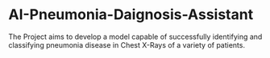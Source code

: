 # AI-Pneumonia-Daignosis-Assistant
The Project aims to develop a model capable of successfully identifying and classifying pneumonia disease in Chest X-Rays of a variety of patients.
